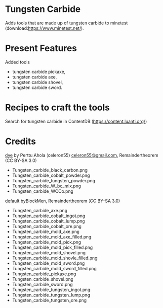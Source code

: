 # Tungsten Carbide

Adds tools that are made up of tungsten carbide to minetest (download:https://www.minetest.net/).

# Present Features

Added tools
* tungsten carbide pickaxe,
* tungsten carbide axe,
* tungsten carbide shovel,
* tungsten carbide sword.

# Recipes to craft the tools 

Search for tungsten carbide in ContentDB (https://content.luanti.org/)

# Credits

[dye](https://github.com/minetest/minetest_game/tree/master/mods/dye) by Perttu Ahola (celeron55) <celeron55@gmail.com>, Remaindertheorem (CC BY-SA 3.0)

* Tungsten_carbide_black_carbon.png
* Tungsten_carbide_cobalt_powder.png
* Tungsten_carbide_tungsten_powder.png
* Tungsten_carbide_W_bc_mix.png
* Tungsten_carbide_WCCo.png

[default](https://github.com/minetest/minetest_game/tree/master/mods/default) byBlockMen, Remaindertheorem (CC BY-SA 3.0)

* Tungsten_carbide_axe.png
* Tungsten_carbide_cobalt_ingot.png
* Tungsten_carbide_cobalt_lump.png
* Tungsten_carbide_cobalt_ore.png
* Tungsten_carbide_mold_axe.png
* Tungsten_carbide_mold_axe_filled.png
* Tungsten_carbide_mold_pick.png
* Tungsten_carbide_mold_pick_filled.png
* Tungsten_carbide_mold_shovel.png
* Tungsten_carbide_mold_shovle_filled.png
* Tungsten_carbide_mold_sword.png
* Tungsten_carbide_mold_sword_filled.png
* Tungsten_carbide_pickaxe.png
* Tungsten_carbide_shovel.png
* Tungsten_carbide_sword.png
* Tungsten_carbide_tungsten_ingot.png
* Tungsten_carbide_tungsten_lump.png
* Tungsten_carbide_tungsten_ore.png
